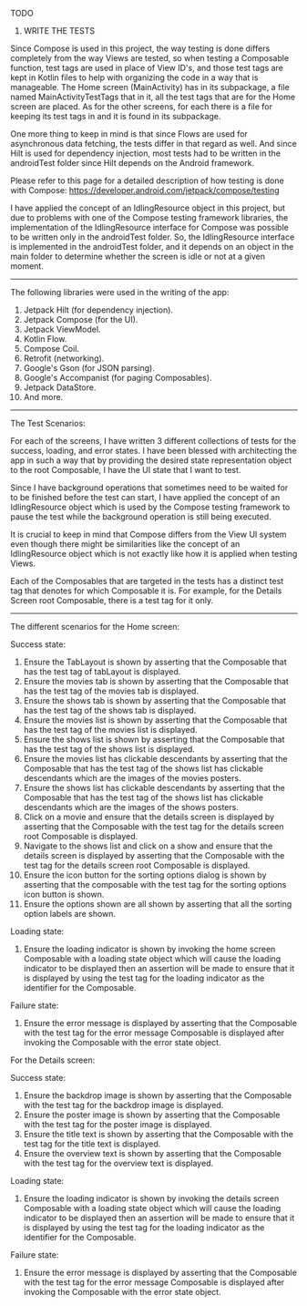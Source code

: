 TODO 
1. WRITE THE TESTS

Since Compose is used in this project, the way testing is done differs completely from the way Views are tested, so when testing a Composable function, test tags are used in place of View ID's, and those test tags are kept in Kotlin files to help with organizing the code in a way that is manageable. The Home screen (MainActivity) has in its subpackage, a file named MainActivityTestTags that in it, all the test tags that are for the Home screen are placed. As for the other screens, for each there is a file for keeping its test tags in and it is found in its subpackage.

One more thing to keep in mind is that since Flows are used for asynchronous data fetching, the tests differ in that regard as well. And since Hilt is used for dependency injection, most tests had to be written in the androidTest folder since Hilt depends on the Android framework.

Please refer to this page for a detailed description of how testing is done with Compose: https://developer.android.com/jetpack/compose/testing

I have applied the concept of an IdlingResource object in this project, but due to problems with one of the Compose testing framework libraries, the implementation of the IdlingResource interface for Compose was possible to be written only in the androidTest folder. So, the IdlingResource interface is implemented in the androidTest folder, and it depends on an object in the main folder to determine whether the screen is idle or not at a given moment.  

--------------------------------------------------

The following libraries were used in the writing of the app:
1. Jetpack Hilt (for dependency injection).
2. Jetpack Compose (for the UI).
3. Jetpack ViewModel.
4. Kotlin Flow.
5. Compose Coil.
6. Retrofit (networking).
7. Google's Gson (for JSON parsing).
8. Google's Accompanist (for paging Composables).
9. Jetpack DataStore.
10. And more.

--------------------------------------------------

The Test Scenarios:

For each of the screens, I have written 3 different collections of tests for the success, loading, and error states. I have been blessed with architecting the app in such a way that by providing the desired state representation object to the root Composable, I have the UI state that I want to test.

Since I have background operations that sometimes need to be waited for to be finished before the test can start, I have applied the concept of an IdlingResource object which is used by the Compose testing framework to pause the test while the background operation is still being executed.

It is crucial to keep in mind that Compose differs from the View UI system even though there might be similarities like the concept of an IdlingResource object which is not exactly like how it is applied when testing Views.

Each of the Composables that are targeted in the tests has a distinct test tag that denotes for which Composable it is. For example, for the Details Screen root Composable, there is a test tag for it only. 

--------------------------------------------------

The different scenarios for the Home screen:

Success state:
1. Ensure the TabLayout is shown by asserting that the Composable that has the test tag of tabLayout is displayed.
2. Ensure the movies tab is shown by asserting that the Composable that has the test tag of the movies tab is displayed.
3. Ensure the shows tab is shown by asserting that the Composable that has the test tag of the shows tab is displayed.
4. Ensure the movies list is shown by asserting that the Composable that has the test tag of the movies list is displayed.
5. Ensure the shows list is shown by asserting that the Composable that has the test tag of the shows list is displayed.
6. Ensure the movies list has clickable descendants by asserting that the Composable that has the test tag of the shows list has clickable descendants which are the images of the movies posters.
7. Ensure the shows list has clickable descendants by asserting that the Composable that has the test tag of the shows list has clickable descendants which are the images of the shows posters.
8. Click on a movie and ensure that the details screen is displayed by asserting that the Composable with the test tag for the details screen root Composable is displayed.
9. Navigate to the shows list and click on a show and ensure that the details screen is displayed by asserting that the Composable with the test tag for the details screen root Composable is displayed.
10. Ensure the icon button for the sorting options dialog is shown by asserting that the composable with the test tag for the sorting options icon button is shown.
11. Ensure the options shown are all shown by asserting that all the sorting option labels are shown.

Loading state:
1. Ensure the loading indicator is shown by invoking the home screen Composable with a loading state object which will cause the loading indicator to be displayed then an assertion will be made to ensure that it is displayed by using the test tag for the loading indicator as the identifier for the Composable.

Failure state:
1. Ensure the error message is displayed by asserting that the Composable with the test tag for the error message Composable is displayed after invoking the Composable with the error state object.


For the Details screen:

Success state:
1. Ensure the backdrop image is shown by asserting that the Composable with the test tag for the backdrop image is displayed.
2. Ensure the poster image is shown by asserting that the Composable with the test tag for the poster image is displayed.
3. Ensure the title text is shown by asserting that the Composable with the test tag for the title text is displayed.
4. Ensure the overview text is shown by asserting that the Composable with the test tag for the overview text is displayed.

Loading state:
1. Ensure the loading indicator is shown by invoking the details screen Composable with a loading state object which will cause the loading indicator to be displayed then an assertion will be made to ensure that it is displayed by using the test tag for the loading indicator as the identifier for the Composable.

Failure state:
1. Ensure the error message is displayed by asserting that the Composable with the test tag for the error message Composable is displayed after invoking the Composable with the error state object.
